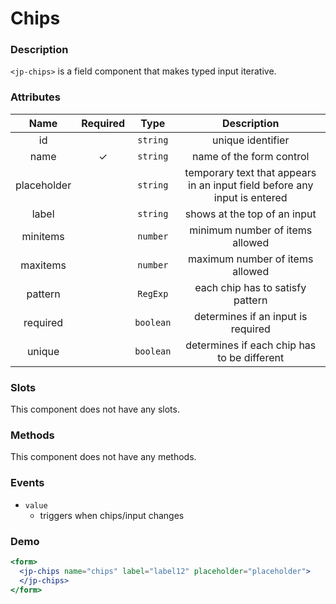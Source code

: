 # Chips

### Description

`<jp-chips>` is a field component that makes typed input iterative.

### Attributes

| **Name** | **Required** | **Type** | **Description** |
| :----: | :----: | :----: | :---: |
| id | | `string` | unique identifier |
| name | ✓ | `string` | name of the form control |
| placeholder | | `string` | temporary text that appears in an input field before any input is entered |
| label | | `string` | shows at the top of an input |
| minitems | | `number` | minimum number of items allowed |
| maxitems | |  `number` |  maximum number of items allowed |
| pattern | | `RegExp` | each chip has to satisfy pattern |
| required | | `boolean` | determines if an input is required |
| unique | | `boolean` | determines if each chip has to be different | 


### Slots

This component does not have any slots.

### Methods

This component does not have any methods.

### Events

- `value` 
  - triggers when chips/input changes

### Demo

```jsx live
<form>
  <jp-chips name="chips" label="label12" placeholder="placeholder">
  </jp-chips>
</form>
```

